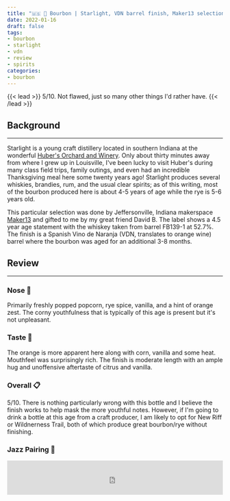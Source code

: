 ```yaml
---
title: "🇺🇸 🌽 Bourbon | Starlight, VDN barrel finish, Maker13 selection"
date: 2022-01-16
draft: false
tags: 
- bourbon
- starlight
- vdn
- review
- spirits
categories: 
- bourbon
---
```


{{< lead >}}
5/10. Not flawed, just so many other things I'd rather have. 
{{< /lead >}}

## Background
---
Starlight is a young craft distillery located in southern Indiana at the wonderful  [Huber's Orchard and Winery](https://www.huberwinery.com/). Only about thirty minutes away from where I grew up in Louisville, I've been lucky to visit Huber's during many class field trips, family outings, and even had an incredible Thanksgiving meal here some twenty years ago! Starlight produces several whiskies, brandies, rum, and the usual clear spirits; as of this writing, most of the bourbon produced here is about 4-5 years of age while the rye is 5-6 years old. 

This particular selection was done by Jeffersonville, Indiana makerspace [Maker13](https://www.maker13.com/) and gifted to me by my great friend David B. The label shows a 4.5 year age statement with the whiskey taken from barrel FB139-1 at 52.7%. The finish is a Spanish Vino de Naranja (VDN, translates to orange wine) barrel where the bourbon was aged for an additional 3-8 months.  

## Review
---
### Nose :nose:
Primarily freshly popped popcorn, rye spice, vanilla, and a hint of orange zest. The corny youthfulness that is typically of this age is present but it's not unpleasant. 

### Taste :tongue:
The orange is more apparent here along with corn, vanilla and some heat. Mouthfeel was surprisingly rich. The finish is moderate length with an ample hug and unoffensive aftertaste of citrus and vanilla. 

### Overall :clipboard:
5/10. There is nothing particularly wrong with this bottle and I believe the finish works to help mask the more youthful notes. However, if I'm going to drink a bottle at this age from a craft producer, I am likely to opt for New Riff or Wildnerness Trail, both of which produce great bourbon/rye without finishing.  

### Jazz Pairing :trumpet:
<iframe src="https://open.spotify.com/embed/track/6mTfOxORhYlpnTvm7VrL6b?utm_source=generator&theme=0" width="100%" height="80" frameBorder="0" allowfullscreen="" allow="autoplay; clipboard-write; encrypted-media; fullscreen; picture-in-picture"></iframe>